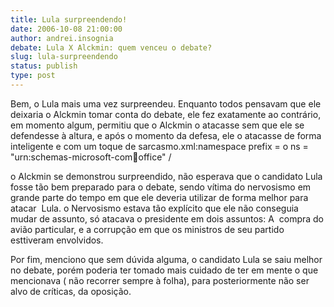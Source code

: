 ```yaml
---
title: Lula surpreendendo!
date: 2006-10-08 21:00:00
author: andrei.insognia
debate: Lula X Alckmin: quem venceu o debate?
slug: lula-surpreendendo
status: publish 
type: post
---
```


Bem, o Lula mais uma vez surpreendeu. Enquanto todos pensavam que ele deixaria o Alckmin tomar conta do debate, ele fez exatamente ao contrário, em momento algum, permitiu que o Alckmin o atacasse sem que ele se defendesse à altura, e após o momento da defesa, ele o atacasse de forma inteligente e com um toque de sarcasmo.xml:namespace prefix = o ns = "urn:schemas-microsoft-com:office:office" /


o Alckmin se demonstrou surpreendido, não esperava que o candidato Lula fosse tão bem preparado para o debate, sendo vítima do nervosismo em grande parte do tempo em que ele deveria utilizar de forma melhor para atacar  Lula. o Nervosismo estava tão explícito que ele não conseguia mudar de assunto, só atacava o presidente em dois assuntos: A  compra do avião particular, e a corrupção em que os ministros de seu partido esttiveram envolvidos.


Por fim, menciono que sem dúvida alguma, o candidato Lula se saiu melhor no debate, porém poderia ter tomado mais cuidado de ter em mente o que mencionava ( não recorrer sempre à folha), para posteriormente não ser alvo de críticas, da oposição.


